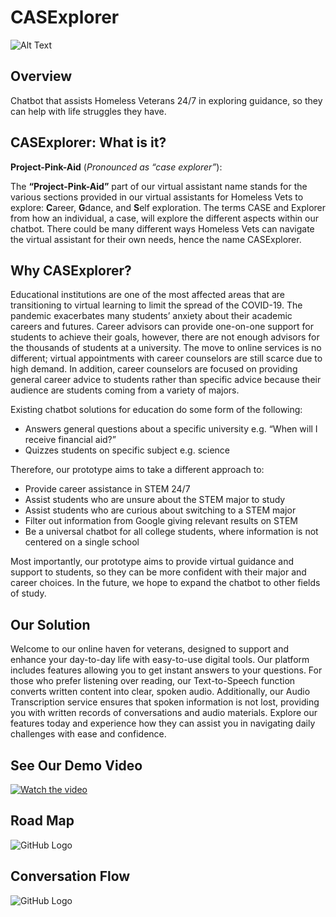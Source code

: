 # CASExplorer 

<!--
![GitHub Logo](/CASExplorer.png) 
-->
![Alt Text](/demo.gif)

##

## Overview

Chatbot that assists Homeless Veterans 24/7 in exploring guidance, so they can help with life struggles they have. 

## CASExplorer: What is it?

**Project-Pink-Aid** (*Pronounced as “case explorer”*):

The **“Project-Pink-Aid”** part of our virtual assistant name stands for the various sections provided in our virtual assistants for Homeless Vets to explore: **C**areer, **G**dance, and **S**elf exploration. The terms CASE and Explorer from how an individual, a case, will explore the different aspects within our chatbot. There could be many different ways Homeless Vets can navigate the virtual assistant for their own needs, hence the name CASExplorer.


## Why CASExplorer? 

Educational institutions are one of the most affected areas that are transitioning to virtual learning to limit the spread of the COVID-19. The pandemic exacerbates many students’ anxiety about their academic careers and futures. Career advisors can provide one-on-one support for students to achieve their goals, however, there are not enough advisors for the thousands of students at a university. The move to online services is no different; virtual appointments with career counselors are still scarce due to high demand. In addition, career counselors are focused on providing general career advice to students rather than specific advice because their audience are students coming from a variety of majors. 

Existing chatbot solutions for education do some form of the following:
- Answers general questions about a specific university e.g. “When will I receive financial aid?”
- Quizzes students on specific subject e.g. science

Therefore, our prototype aims to take a different approach to: 
- Provide career assistance in STEM 24/7
- Assist students who are unsure about the STEM major to study
- Assist students who are curious about switching to a STEM major
- Filter out information from Google giving relevant results on STEM 
- Be a universal chatbot for all college students, where information is not centered on a single school

Most importantly, our prototype aims to provide virtual guidance and support to students, so they can be more confident with their major and career choices. In the future, we hope to expand the chatbot to other fields of study.

## Our Solution

Welcome to our online haven for veterans, designed to support and enhance your day-to-day life with easy-to-use digital tools. Our platform includes features allowing you to get instant answers to your questions. For those who prefer listening over reading, our Text-to-Speech function converts written content into clear, spoken audio. Additionally, our Audio Transcription service ensures that spoken information is not lost, providing you with written records of conversations and audio materials. Explore our features today and experience how they can assist you in navigating daily challenges with ease and confidence.

## See Our Demo Video
[![Watch the video](https://img.youtube.com/vi/SaaxIlViHTk/hqdefault.jpg)](https://youtu.be/SaaxIlViHTk) 

## Road Map
![GitHub Logo](/roadmap.jpg) 

## Conversation Flow

![GitHub Logo](/ConversationFlow.png) 

<!--
[![IMAGE ALT TEXT HERE](/CASExplorer.png)](https://youtu.be/Sa3w50Kn6TY)
-->
